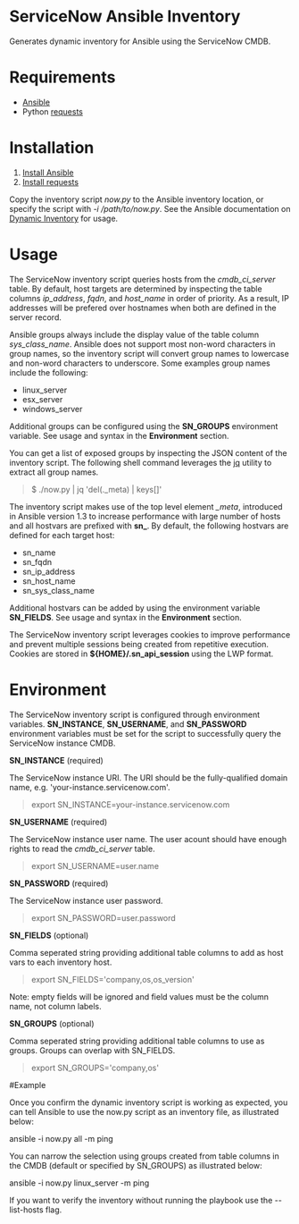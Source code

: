 # ServiceNow Ansible Inventory 
Generates dynamic inventory for Ansible using the ServiceNow CMDB.

# Requirements
- [Ansible](http://docs.ansible.com/intro_getting_started.html)
- Python [requests](http://docs.python-requests.org/en/master/)

# Installation

1. [Install Ansible](http://docs.ansible.com/ansible/intro_installation.html)
2. [Install requests](http://docs.python-requests.org/en/master/user/install/)

Copy the inventory script _now.py_ to the Ansible inventory location, or specify the script with _-i /path/to/now.py_. See the Ansible documentation on [Dynamic Inventory](http://docs.ansible.com/ansible/intro_dynamic_inventory.html#using-inventory-directories-and-multiple-inventory-sources) for usage.

# Usage

The ServiceNow inventory script queries hosts from the *cmdb\_ci\_server* table. By default, host targets are determined by inspecting the table columns *ip\_address*, *fqdn*, and *host\_name* in order of priority.  As a result, IP addresses will be prefered over hostnames when both are defined in the server record.

Ansible groups always include the display value of the table column *sys\_class\_name*. Ansible does not support most non-word characters in group names, so the inventory script will convert group names to lowercase and non-word characters to underscore. Some examples group names include the following:

* linux_server
* esx_server
* windows_server

Additional groups can be configured using the **SN_GROUPS** environment variable. See usage and syntax in the **Environment** section.

You can get a list of exposed groups by inspecting the JSON content of the inventory script. The following shell command leverages the [jq](https://stedolan.github.io/jq/) utility to extract all group names. 

>$ ./now.py  | jq 'del(.\_meta) | keys[]'

The inventory script makes use of the top level element *\_meta*, introduced in Ansible version 1.3 to increase performance with large number of hosts and all hostvars are prefixed with **sn\_**. By default, the following hostvars are defined for each target host:

* sn\_name
* sn\_fqdn
* sn\_ip\_address
* sn\_host\_name
* sn\_sys\_class\_name

Additional hostvars can be added by using the environment variable **SN_FIELDS**.  See usage and syntax in the **Environment** section.

The ServiceNow inventory script leverages cookies to improve performance and prevent multiple sessions being created from repetitive execution. Cookies are stored in **${HOME}/.sn\_api\_session** using the LWP format.

# Environment

The ServiceNow inventory script is configured through environment variables.  **SN_INSTANCE**, **SN_USERNAME**, and **SN_PASSWORD** environment variables must be set for the script to successfully query the ServiceNow instance CMDB.  

**SN_INSTANCE** (required)

The ServiceNow instance URI. The URI should be the fully-qualified domain name, e.g. 'your-instance.servicenow.com'.

> export SN_INSTANCE=your-instance.servicenow.com


**SN_USERNAME** (required)

The ServiceNow instance user name. The user acount should have enough rights to read the *cmdb\_ci\_server* table.

> export SN_USERNAME=user.name


**SN_PASSWORD** (required)

The ServiceNow instance user password.

> export SN_PASSWORD=user.password


**SN_FIELDS** (optional)

Comma seperated string providing additional table columns to add as host vars to each inventory host.

> export SN_FIELDS='company,os,os\_version'

Note: empty fields will be ignored and field values must be the column name, not column labels.


**SN_GROUPS** (optional)

Comma seperated string providing additional table columns to use as groups. Groups can overlap with SN_FIELDS.

> export SN_GROUPS='company,os'

#Example

Once you confirm the dynamic inventory script is working as expected, you can tell Ansible to use the now.py script as an inventory file, as illustrated below:

ansible -i now.py all -m ping

You can narrow the selection using groups created from table columns in the CMDB (default or specified by SN_GROUPS) as illustrated below:

ansible -i now.py linux_server -m ping

If you want to verify the inventory without running the playbook use the --list-hosts flag.
